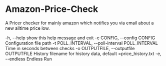 # Amazon-Price-Check

A Pricer checker for mainly amazon which notifies you via email about a new alltime price low.

  -h, --help                                            show this help message and exit
  -c CONFIG, --config CONFIG                            Configuration file path
  -t POLL_INTERVAL, --poll-interval POLL_INTERVAL       Time in seconds between checks
  -o OUTPUTFILE, --outputfile OUTPUTFILE                History filename for history data, default =price_history.txt
  -e, --endless                                         Endless Run
